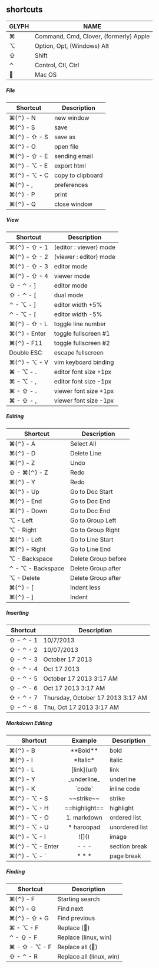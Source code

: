 
## shortcuts

GLYPH    | NAME
---------|----------------------------------------
&#8984;  | Command, Cmd, Clover, (formerly) Apple
&#8997;  | Option, Opt, (Windows) Alt
&#8679;  | Shift
&#8963;  | Control, Ctl, Ctrl
&#63743; | Mac OS

##### File
Shortcut                       | Description
-------------------------------|-------------------
&#8984;(&#8963;) - N           | new window
&#8984;(&#8963;) - S           | save
&#8984;(&#8963;) - &#8679; - S | save as
&#8984;(&#8963;) - O           | open file
&#8984;(&#8963;) - &#8679; - E | sending email
&#8984;(&#8963;) - &#8997; - E | export html
&#8984;(&#8963;) - &#8997; - C | copy to clipboard
&#8984;(&#8963;) - ,           | preferences
&#8984;(&#8963;) - P           | print
&#8984;(&#8963;) - Q           | close window

##### View
Shortcut                       | Description
-------------------------------|-------------------
&#8984;(&#8963;) - &#8679; - 1 | (editor : viewer) mode
&#8984;(&#8963;) - &#8679; - 2 | (viewer : editor) mode
&#8984;(&#8963;) - &#8679; - 3 | editor mode
&#8984;(&#8963;) - &#8679; - 4 | viewer mode
&#8679; - &#8963; - ]          | editor mode
&#8679; - &#8963; - [          | dual mode
&#8963; - &#8997; - ]          | editor width +5%
&#8963; - &#8997; - [          | editor width -5%
&#8984;(&#8963;) - &#8679; - L | toggle line number
&#8984;(&#8963;) - Enter       | toggle fullscreen #1
&#8984;(&#8963;) - F11         | toggle fullscreen #2
Double ESC                     | escape fullscreen
&#8984;(&#8963;) - &#8997; - V | vim keyboard binding
&#8984; - &#8997; - .          | editor font size +1px
&#8984; - &#8997; - ,          | editor font size -1px
&#8984; - &#8679; - .          | viewer font size +1px
&#8984; - &#8679; - ,          | viewer font size -1px


##### Editing
 Shortcut                      | Description
-------------------------------|---------------------
&#8984;(&#8963;) - A           | Select All
&#8984;(&#8963;) - D           | Delete Line
&#8984;(&#8963;) - Z           | Undo
&#8679; - &#8984;(&#8963;) - Z | Redo
&#8984;(&#8963;) - Y           | Redo
&#8984;(&#8963;) - Up          | Go to Doc Start
&#8984;(&#8963;) - End         | Go to Doc End
&#8984;(&#8963;) - Down        | Go to Doc End
&#8997; - Left                 | Go to Group Left
&#8997; - Right                | Go to Group Right
&#8984;(&#8963;) - Left        | Go to Line Start
&#8984;(&#8963;) - Right       | Go to Line End
&#8997; - Backspace            | Delete Group before
&#8963; - &#8997; - Backspace  | Delete Group after
&#8997; - Delete               | Delete Group after
&#8984;(&#8963;) - [           | Indent less
&#8984;(&#8963;) - ]           | Indent

##### Inserting
 Shortcut                      | Description
-------------------------------|---------------------
&#8679; - &#8963; - 1          | 10/7/2013
&#8679; - &#8963; - 2          | 10/07/2013
&#8679; - &#8963; - 3          | October 17 2013
&#8679; - &#8963; - 4          | Oct 17 2013
&#8679; - &#8963; - 5          | October 17 2013 3:17 AM
&#8679; - &#8963; - 6          | Oct 17 2013 3:17 AM
&#8679; - &#8963; - 7          | Thursday, October 17 2013 3:17 AM
&#8679; - &#8963; - 8          | Thu, Oct 17 2013 3:17 AM

##### Markdown Editing
Shortcut                       | Example        | Description
-------------------------------|:--------------:|-------------------
&#8984;(&#8963;) - B           | \*\*Bold\*\*   | bold
&#8984;(&#8963;) - I           | \*Italic\*     | italic
&#8984;(&#8963;) - L           | \[link\](url)  | link
&#8984;(&#8963;) - Y           | \_underline_   | underline
&#8984;(&#8963;) - K           | \`code`        | inline code
&#8984;(&#8963;) - &#8997; - S | \~~strike~~   | strike
&#8984;(&#8963;) - &#8997; - H | \==highlight== | highlight
&#8984;(&#8963;) - &#8997; - O | 1. markdown    | ordered list
&#8984;(&#8963;) - &#8997; - U | * haroopad     | unordered list
&#8984;(&#8963;) - &#8997; - I | \!\[]()        | image
&#8984;(&#8963;) - &#8997; - Enter | \- \- \-   | section break
&#8984;(&#8963;) - &#8997; - `     | \* \* \*   | page break

##### Finding
Shortcut                        | Description
--------------------------------|-------------------
&#8984;(&#8963;) - F            | Starting search
&#8984;(&#8963;) - G            | Find next
&#8984;(&#8963;) - &#8679; + G  | Find previous
&#8984; - &#8997; - F           | Replace (&#63743;)
&#8963; - &#8679; - F           | Replace (linux, win)
&#8984; - &#8679; - &#8997; - F | Replace all (&#63743;)
&#8679; - &#8963; - R           | Replace all (linux, win)